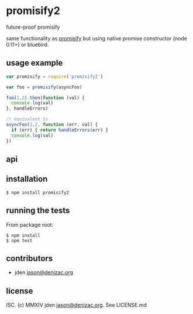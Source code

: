 # promisify2
future-proof promisify

same functionality as [promisify](https://npm.im/promisify) but using native promise constructor (node 0.11+) or bluebird.

## usage example
```js
var promisify = require('promisify2')

var foo = promisify(asyncFoo)

foo(1,2).then(function (val) {
  console.log(val)
}, handleErrors)

// equivalent to
asyncFoo(1,2, function (err, val) {
  if (err) { return handleErrors(err) }
  console.log(val)
})

```


## api


## installation

    $ npm install promisify2


## running the tests

From package root:

    $ npm install
    $ npm test


## contributors

- jden <jason@denizac.org>


## license

ISC. (c) MMXIV jden <jason@denizac.org>. See LICENSE.md

